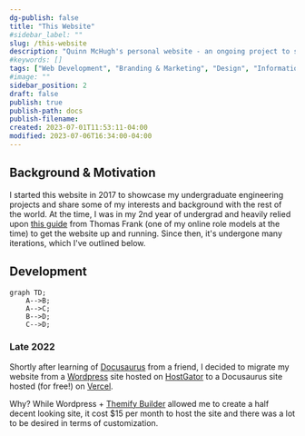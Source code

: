 ```yaml
---
dg-publish: false
title: "This Website"
#sidebar_label: ""
slug: /this-website
description: "Quinn McHugh's personal website - an ongoing project to share my life and thoughts with the rest of the world."
#keywords: []
tags: ["Web Development", "Branding & Marketing", "Design", "Information Architecture"]
#image: ""
sidebar_position: 2
draft: false
publish: true
publish-path: docs
publish-filename:
created: 2023-07-01T11:53:11-04:00
modified: 2023-07-06T16:34:00-04:00
---
```


## Background & Motivation
I started this website in 2017 to showcase my undergraduate engineering projects and share some of my interests and background with the rest of the world. At the time, I was in my 2nd year of undergrad and heavily relied upon [this guide](https://collegeinfogeek.com/personal-website/) from Thomas Frank (one of my online role models at the time) to get the website up and running. Since then, it's undergone many iterations, which I've outlined below.

## Development

```mermaid
graph TD;
    A-->B;
    A-->C;
    B-->D;
    C-->D;
```

### Late 2022
Shortly after learning of [Docusaurus](https://docusaurus.io/) from a friend, I decided to migrate my website from a [Wordpress](https://wordpress.com/) site hosted on [HostGator](https://www.hostgator.com/) to a Docusaurus site hosted (for free!) on [Vercel](https://vercel.app/). 

Why? While Wordpress + [Themify Builder](https://themify.me/builder) allowed me to create a half decent looking site, it cost $15 per month to host the site and there was a lot to be desired in terms of customization.